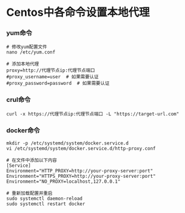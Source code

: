 # Centos中各命令设置本地代理



### yum命令

```shell
# 修改yum配置文件
nano /etc/yum.conf

# 添加本地代理
proxy=http://代理节点ip:代理节点端口
#proxy_username=user  # 如果需要认证
#proxy_password=password  # 如果需要认证
```

### crul命令

```shell
curl -x https://代理节点ip:代理节点端口 -L "https://target-url.com"
```

### docker命令

```shell
mkdir -p /etc/systemd/system/docker.service.d
vi /etc/systemd/system/docker.service.d/http-proxy.conf

# 在文件中添加以下内容
[Service]
Environment="HTTP_PROXY=http://your-proxy-server:port"
Environment="HTTPS_PROXY=http://your-proxy-server:port"
Environment="NO_PROXY=localhost,127.0.0.1"

# 重新加载配置并重启
sudo systemctl daemon-reload
sudo systemctl restart docker
```

